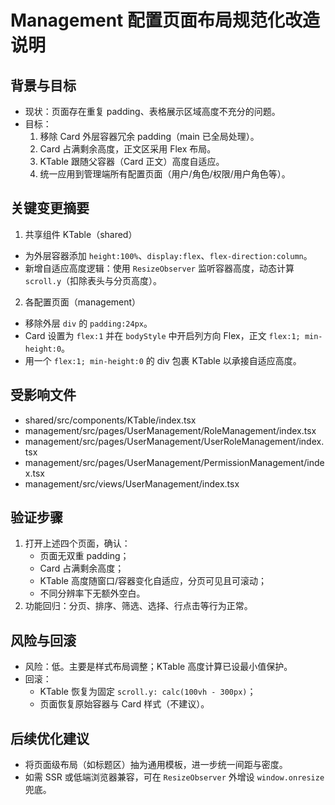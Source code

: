 # Management 配置页面布局规范化改造说明

## 背景与目标
- 现状：页面存在重复 padding、表格展示区域高度不充分的问题。
- 目标：
  1. 移除 Card 外层容器冗余 padding（main 已全局处理）。
  2. Card 占满剩余高度，正文区采用 Flex 布局。
  3. KTable 跟随父容器（Card 正文）高度自适应。
  4. 统一应用到管理端所有配置页面（用户/角色/权限/用户角色等）。

## 关键变更摘要
1) 共享组件 KTable（shared）
- 为外层容器添加 `height:100%`、`display:flex`、`flex-direction:column`。
- 新增自适应高度逻辑：使用 `ResizeObserver` 监听容器高度，动态计算 `scroll.y`（扣除表头与分页高度）。

2) 各配置页面（management）
- 移除外层 `div` 的 `padding:24px`。
- Card 设置为 `flex:1` 并在 `bodyStyle` 中开启列方向 Flex，正文 `flex:1; min-height:0`。
- 用一个 `flex:1; min-height:0` 的 div 包裹 KTable 以承接自适应高度。

## 受影响文件
- shared/src/components/KTable/index.tsx
- management/src/pages/UserManagement/RoleManagement/index.tsx
- management/src/pages/UserManagement/UserRoleManagement/index.tsx
- management/src/pages/UserManagement/PermissionManagement/index.tsx
- management/src/views/UserManagement/index.tsx

## 验证步骤
1. 打开上述四个页面，确认：
   - 页面无双重 padding；
   - Card 占满剩余高度；
   - KTable 高度随窗口/容器变化自适应，分页可见且可滚动；
   - 不同分辨率下无额外空白。
2. 功能回归：分页、排序、筛选、选择、行点击等行为正常。

## 风险与回滚
- 风险：低。主要是样式布局调整；KTable 高度计算已设最小值保护。
- 回滚：
  - KTable 恢复为固定 `scroll.y: calc(100vh - 300px)`；
  - 页面恢复原始容器与 Card 样式（不建议）。

## 后续优化建议
- 将页面级布局（如标题区）抽为通用模板，进一步统一间距与密度。
- 如需 SSR 或低端浏览器兼容，可在 `ResizeObserver` 外增设 `window.onresize` 兜底。


